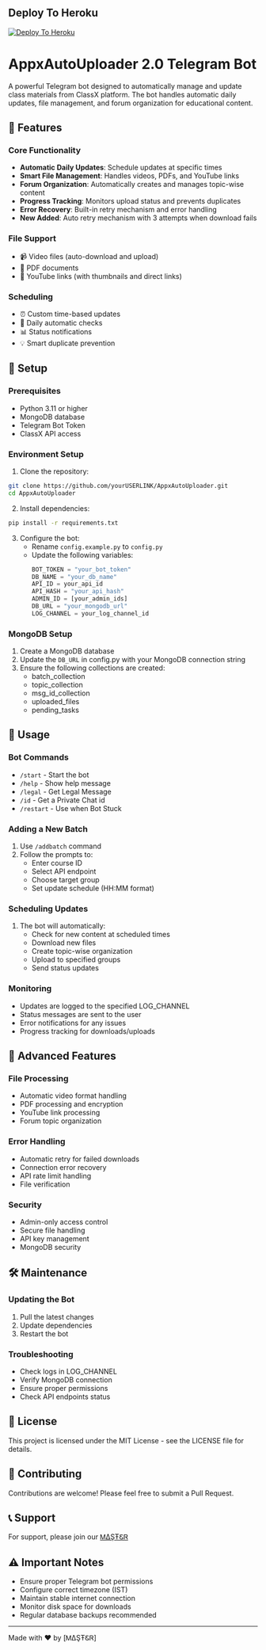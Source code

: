 ## Deploy To Heroku

[![Deploy To Heroku](https://www.herokucdn.com/deploy/button.svg)](https://dashboard.heroku.com/new?template=https://github.com/Cgps1234/newautouplbot)


# AppxAutoUploader 2.0 Telegram Bot

A powerful Telegram bot designed to automatically manage and update class materials from ClassX platform. The bot handles automatic daily updates, file management, and forum organization for educational content.

## 🌟 Features

### Core Functionality
- **Automatic Daily Updates**: Schedule updates at specific times
- **Smart File Management**: Handles videos, PDFs, and YouTube links
- **Forum Organization**: Automatically creates and manages topic-wise content
- **Progress Tracking**: Monitors upload status and prevents duplicates
- **Error Recovery**: Built-in retry mechanism and error handling
- **New Added**: Auto retry mechanism with 3 attempts when download fails

### File Support
- 📹 Video files (auto-download and upload)
- 📄 PDF documents
- 🎥 YouTube links (with thumbnails and direct links)

### Scheduling
- ⏰ Custom time-based updates
- 🔄 Daily automatic checks
- 📊 Status notifications
- 💡 Smart duplicate prevention

## 🚀 Setup

### Prerequisites
- Python 3.11 or higher
- MongoDB database
- Telegram Bot Token
- ClassX API access

### Environment Setup

1. Clone the repository:
```bash
git clone https://github.com/yourUSERLINK/AppxAutoUploader.git
cd AppxAutoUploader
```

2. Install dependencies:
```bash
pip install -r requirements.txt
```

3. Configure the bot:
   - Rename `config.example.py` to `config.py`
   - Update the following variables:
     ```python
     BOT_TOKEN = "your_bot_token"
     DB_NAME = "your_db_name"
     API_ID = your_api_id
     API_HASH = "your_api_hash"
     ADMIN_ID = [your_admin_ids]
     DB_URL = "your_mongodb_url"
     LOG_CHANNEL = your_log_channel_id
     ```

### MongoDB Setup

1. Create a MongoDB database
2. Update the `DB_URL` in config.py with your MongoDB connection string
3. Ensure the following collections are created:
   - batch_collection
   - topic_collection
   - msg_id_collection
   - uploaded_files
   - pending_tasks

## 📱 Usage

### Bot Commands

- `/start` - Start the bot
- `/help` - Show help message
- `/legal` - Get Legal Message
- `/id` - Get a Private Chat id
- `/restart` - Use when Bot Stuck


### Adding a New Batch

1. Use `/addbatch` command
2. Follow the prompts to:
   - Enter course ID
   - Select API endpoint
   - Choose target group
   - Set update schedule (HH:MM format)

### Scheduling Updates

1. The bot will automatically:
   - Check for new content at scheduled times
   - Download new files
   - Create topic-wise organization
   - Upload to specified groups
   - Send status updates

### Monitoring

- Updates are logged to the specified LOG_CHANNEL
- Status messages are sent to the user
- Error notifications for any issues
- Progress tracking for downloads/uploads

## 🔧 Advanced Features

### File Processing
- Automatic video format handling
- PDF processing and encryption
- YouTube link processing
- Forum topic organization

### Error Handling
- Automatic retry for failed downloads
- Connection error recovery
- API rate limit handling
- File verification

### Security
- Admin-only access control
- Secure file handling
- API key management
- MongoDB security

## 🛠 Maintenance


### Updating the Bot
1. Pull the latest changes
2. Update dependencies
3. Restart the bot

### Troubleshooting
- Check logs in LOG_CHANNEL
- Verify MongoDB connection
- Ensure proper permissions
- Check API endpoints status

## 📝 License

This project is licensed under the MIT License - see the LICENSE file for details.

## 🤝 Contributing

Contributions are welcome! Please feel free to submit a Pull Request.

## 📞 Support

For support, please join our [ᎷΔŞŦᏋᏒ](https://t.me/ItsMeMaster)

## ⚠️ Important Notes

- Ensure proper Telegram bot permissions
- Configure correct timezone (IST)
- Maintain stable internet connection
- Monitor disk space for downloads
- Regular database backups recommended

---
Made with ❤️ by [ᎷΔŞŦᏋᏒ] 
